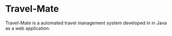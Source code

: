 # Travel-Mate
Travel-Mate is a automated travel management system developed in in Java as a web application. 
